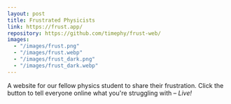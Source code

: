 ```yaml
---
layout: post
title: Frustrated Physicists
link: https://frust.app/
repository: https://github.com/timephy/frust-web/
images:
  - "/images/frust.png"
  - "/images/frust.webp"
  - "/images/frust_dark.png"
  - "/images/frust_dark.webp"
---
```


A website for our fellow physics student to share their frustration. Click the button to tell everyone online what you're struggling with – _Live\!_
